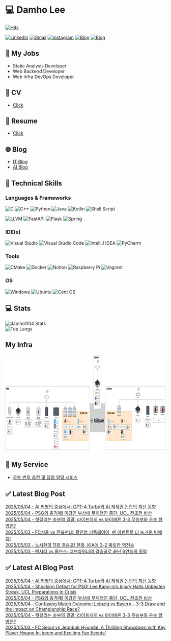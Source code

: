 
# 💻 Damho Lee

[![Hits](https://hits.seeyoufarm.com/api/count/incr/badge.svg?url=https%3A%2F%2Fgithub.com%2Fdamho1104&count_bg=%233D9CC8&title_bg=%23555555&icon=&icon_color=%23E7E7E7&title=hits&edge_flat=false)](https://hits.seeyoufarm.com)  

[![LinkedIn](https://img.shields.io/badge/Linkedin-%230077B5.svg?style=flat&logo=linkedin&logoColor=white)](https://www.linkedin.com/in/damho1104/)
[![Gmail](https://img.shields.io/badge/Gmail-D14836?style=flat&logo=gmail&logoColor=white)](mailto:damho1104@gmail.com)
[![Instagram](https://img.shields.io/badge/Instargram-%23E4405F.svg?style=flat&logo=Instagram&logoColor=white)](https://www.instagram.com/damho1104/)
[![Blog](https://img.shields.io/badge/Blog-%23000000.svg?style=flat&logo=Tistory&logoColor=white)](https://dmomo.co.kr/)
[![Blog](https://img.shields.io/badge/Blog-%23000000.svg?style=flat&logo=WordPress&logoColor=white)](https://blog.ai.dmomo.co.kr/)

## 📃 My Jobs
- Static Analysis Developer
- Web Backend Developer
- Web Infra DevOps Developer

## 📰 CV
- [Click](https://resume.dmomo.net/damho.lee/resume)  

## 📘 Resume
- [Click](https://damho1104.notion.site/8af3191b9815406d95708d9a0cea5a9e)  

## 🌐 Blog
- [IT Blog](https://dmomo.co.kr/)
- [AI Blog](https://blog.ai.dmomo.co.kr/)

## 💪 Technical Skills
### Languages & Frameworks
![C](https://img.shields.io/badge/c-%2300599C.svg?style=flat&logo=c&logoColor=white)
![C++](https://img.shields.io/badge/c++-%2300599C.svg?style=flat&logo=c%2B%2B&logoColor=white)
![Python](https://img.shields.io/badge/Python-3776AB.svg?&style=flat&logo=Python&logoColor=white)
![Java](https://img.shields.io/badge/java-%23ED8B00.svg?style=flat&logo=openjdk&logoColor=white)
![Kotlin](https://img.shields.io/badge/Kotlin-%237F52FF.svg?style=flat&logo=Kotlin&logoColor=white)
![Shell Script](https://img.shields.io/badge/Shell_script-%23121011.svg?style=flat&logo=gnu-bash&logoColor=white)  
  
![LLVM](https://img.shields.io/badge/LLVM/Clang-000B1D.svg?&style=flat&logo=LLVM&logoColor=white)
![FastAPI](https://img.shields.io/badge/FastAPI-005571?style=flat&logo=fastapi)
![Flask](https://img.shields.io/badge/Flask-%23000.svg?style=flat&logo=flask&logoColor=white)
![Spring](https://img.shields.io/badge/Springboot-%236DB33F.svg?style=flat&logo=spring&logoColor=white)
  
  
### IDE(s)
![Visual Studio](https://img.shields.io/badge/Visual%20Studio-5C2D91.svg?style=flat&logo=visual-studio&logoColor=white) 
![Visual Studio Code](https://img.shields.io/badge/Visual%20Studio%20Code-0078d7.svg?style=flat&logo=visual-studio-code&logoColor=white)
![IntelliJ IDEA](https://img.shields.io/badge/IntelliJIDEA-000000.svg?style=flat&logo=intellij-idea&logoColor=white) 
![PyCharm](https://img.shields.io/badge/PyCharm-143?style=flat&logo=pycharm&logoColor=black&color=black&labelColor=green) 


### Tools
![CMake](https://img.shields.io/badge/CMake-%23008FBA.svg?style=flat&logo=cmake&logoColor=white)
![Docker](https://img.shields.io/badge/docker-%230db7ed.svg?style=flat&logo=docker&logoColor=white)
![Notion](https://img.shields.io/badge/Notion-%23000000.svg?style=flat&logo=notion&logoColor=white)
![Raspberry Pi](https://img.shields.io/badge/-RaspberryPi-C51A4A?style=flat&logo=Raspberry-Pi)
![Vagrant](https://img.shields.io/badge/Vagrant-%231563FF.svg?style=flat&logo=vagrant&logoColor=white)


### OS
![Windows](https://img.shields.io/badge/Windows-0078D6?style=flat&logo=windows&logoColor=white)
![Ubuntu](https://img.shields.io/badge/Ubuntu-E95420?style=flat&logo=ubuntu&logoColor=white)
![Cent OS](https://img.shields.io/badge/Cent%20OS-002260?style=flat&logo=centos&logoColor=F0F0F0)


## :computer: Stats
![damho1104 Stats](https://github-readme-stats.vercel.app/api?username=damho1104&hide=issues&show_icons=true&theme=dark)  
![Top Langs](https://github-readme-stats.vercel.app/api/top-langs/?username=damho1104&layout=compact&theme=dark)


## My Infra
<div align="center">
    <p>
    <img src="imgs/infra.png" alt="infra" style="width: 1200px; height: 300px;">
    </p>
</div>


## 📣 My Service
- [로또 번호 추천 및 당첨 알림 서비스](https://lotto.dmomo.co.kr/)  


## ✅ Latest Blog Post

[2025/05/04 - AI 혁명의 중심에서: GPT-4 Turbo와 AI 저작권 논란의 최신 동향](https://dmomo.co.kr/377) <br/>
[2025/05/04 - PSG의 충격패! 이강인 부상에 무패행진 중단, UCL 전초전 비상](https://dmomo.co.kr/376) <br/>
[2025/05/04 - 헛갈리는 승부의 결말: 라이프치히 vs 바이에른 3-3 무승부와 우승 향방은?](https://dmomo.co.kr/375) <br/>
[2025/05/03 - FC서울 vs 전북현대: 황인범 키플레이어, 팬 이벤트로 더 뜨거운 빅매치!](https://dmomo.co.kr/374) <br/>
[2025/05/03 - 노시환의 11회 결승포! 한화, KIA에 3-2 짜릿한 역전승](https://dmomo.co.kr/373) <br/>
[2025/05/03 - 맨시티 vs 울브스: 더브라위너의 결승골로 끝난 6연승의 종말](https://dmomo.co.kr/372) <br/>

## ✅ Latest AI Blog Post
[2025/05/04 - AI 혁명의 중심에서: GPT-4 Turbo와 AI 저작권 논란의 최신 동향](https://blog.ai.dmomo.co.kr/ai/2021) <br/>
[2025/05/04 - Shocking Defeat for PSG! Lee Kang-in’s Injury Halts Unbeaten Streak, UCL Preparations in Crisis](https://blog.ai.dmomo.co.kr/trend/2019) <br/>
[2025/05/04 - PSG의 충격패! 이강인 부상에 무패행진 중단, UCL 전초전 비상](https://blog.ai.dmomo.co.kr/trend/2017) <br/>
[2025/05/04 - Confusing Match Outcome: Leipzig vs Bayern – 3-3 Draw and the Impact on Championship Race?](https://blog.ai.dmomo.co.kr/trend/2014) <br/>
[2025/05/04 - 헛갈리는 승부의 결말: 라이프치히 vs 바이에른 3-3 무승부와 우승 향방은?](https://blog.ai.dmomo.co.kr/trend/2012) <br/>
[2025/05/03 - FC Seoul vs Jeonbuk Hyundai: A Thrilling Showdown with Key Player Hwang In-beom and Exciting Fan Events!](https://blog.ai.dmomo.co.kr/trend/2008) <br/>
